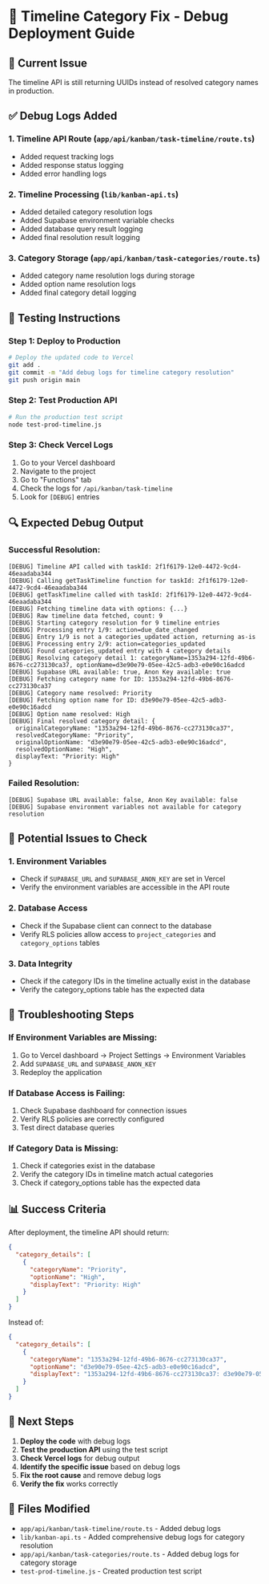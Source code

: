 # 🔧 Timeline Category Fix - Debug Deployment Guide

## 🚨 **Current Issue**
The timeline API is still returning UUIDs instead of resolved category names in production.

## ✅ **Debug Logs Added**

### **1. Timeline API Route** (`app/api/kanban/task-timeline/route.ts`)
- Added request tracking logs
- Added response status logging
- Added error handling logs

### **2. Timeline Processing** (`lib/kanban-api.ts`)
- Added detailed category resolution logs
- Added Supabase environment variable checks
- Added database query result logging
- Added final resolution result logging

### **3. Category Storage** (`app/api/kanban/task-categories/route.ts`)
- Added category name resolution logs during storage
- Added option name resolution logs
- Added final category detail logging

## 🧪 **Testing Instructions**

### **Step 1: Deploy to Production**
```bash
# Deploy the updated code to Vercel
git add .
git commit -m "Add debug logs for timeline category resolution"
git push origin main
```

### **Step 2: Test Production API**
```bash
# Run the production test script
node test-prod-timeline.js
```

### **Step 3: Check Vercel Logs**
1. Go to your Vercel dashboard
2. Navigate to the project
3. Go to "Functions" tab
4. Check the logs for `/api/kanban/task-timeline`
5. Look for `[DEBUG]` entries

## 🔍 **Expected Debug Output**

### **Successful Resolution:**
```
[DEBUG] Timeline API called with taskId: 2f1f6179-12e0-4472-9cd4-46eaadaba344
[DEBUG] Calling getTaskTimeline function for taskId: 2f1f6179-12e0-4472-9cd4-46eaadaba344
[DEBUG] getTaskTimeline called with taskId: 2f1f6179-12e0-4472-9cd4-46eaadaba344
[DEBUG] Fetching timeline data with options: {...}
[DEBUG] Raw timeline data fetched, count: 9
[DEBUG] Starting category resolution for 9 timeline entries
[DEBUG] Processing entry 1/9: action=due_date_changed
[DEBUG] Entry 1/9 is not a categories_updated action, returning as-is
[DEBUG] Processing entry 2/9: action=categories_updated
[DEBUG] Found categories_updated entry with 4 category details
[DEBUG] Resolving category detail 1: categoryName=1353a294-12fd-49b6-8676-cc273130ca37, optionName=d3e90e79-05ee-42c5-adb3-e0e90c16adcd
[DEBUG] Supabase URL available: true, Anon Key available: true
[DEBUG] Fetching category name for ID: 1353a294-12fd-49b6-8676-cc273130ca37
[DEBUG] Category name resolved: Priority
[DEBUG] Fetching option name for ID: d3e90e79-05ee-42c5-adb3-e0e90c16adcd
[DEBUG] Option name resolved: High
[DEBUG] Final resolved category detail: {
  originalCategoryName: "1353a294-12fd-49b6-8676-cc273130ca37",
  resolvedCategoryName: "Priority",
  originalOptionName: "d3e90e79-05ee-42c5-adb3-e0e90c16adcd",
  resolvedOptionName: "High",
  displayText: "Priority: High"
}
```

### **Failed Resolution:**
```
[DEBUG] Supabase URL available: false, Anon Key available: false
[DEBUG] Supabase environment variables not available for category resolution
```

## 🚨 **Potential Issues to Check**

### **1. Environment Variables**
- Check if `SUPABASE_URL` and `SUPABASE_ANON_KEY` are set in Vercel
- Verify the environment variables are accessible in the API route

### **2. Database Access**
- Check if the Supabase client can connect to the database
- Verify RLS policies allow access to `project_categories` and `category_options` tables

### **3. Data Integrity**
- Check if the category IDs in the timeline actually exist in the database
- Verify the category_options table has the expected data

## 🔧 **Troubleshooting Steps**

### **If Environment Variables are Missing:**
1. Go to Vercel dashboard → Project Settings → Environment Variables
2. Add `SUPABASE_URL` and `SUPABASE_ANON_KEY`
3. Redeploy the application

### **If Database Access is Failing:**
1. Check Supabase dashboard for connection issues
2. Verify RLS policies are correctly configured
3. Test direct database queries

### **If Category Data is Missing:**
1. Check if categories exist in the database
2. Verify the category IDs in timeline match actual categories
3. Check if category_options table has the expected data

## 📊 **Success Criteria**

After deployment, the timeline API should return:
```json
{
  "category_details": [
    {
      "categoryName": "Priority",
      "optionName": "High", 
      "displayText": "Priority: High"
    }
  ]
}
```

Instead of:
```json
{
  "category_details": [
    {
      "categoryName": "1353a294-12fd-49b6-8676-cc273130ca37",
      "optionName": "d3e90e79-05ee-42c5-adb3-e0e90c16adcd",
      "displayText": "1353a294-12fd-49b6-8676-cc273130ca37: d3e90e79-05ee-42c5-adb3-e0e90c16adcd"
    }
  ]
}
```

## 📝 **Next Steps**

1. **Deploy the code** with debug logs
2. **Test the production API** using the test script
3. **Check Vercel logs** for debug output
4. **Identify the specific issue** based on debug logs
5. **Fix the root cause** and remove debug logs
6. **Verify the fix** works correctly

## 🎯 **Files Modified**

- `app/api/kanban/task-timeline/route.ts` - Added debug logs
- `lib/kanban-api.ts` - Added comprehensive debug logs for category resolution
- `app/api/kanban/task-categories/route.ts` - Added debug logs for category storage
- `test-prod-timeline.js` - Created production test script
